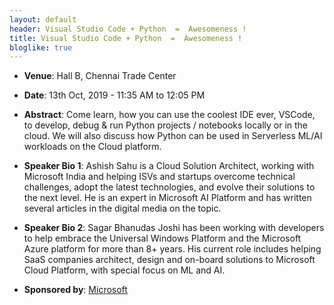 ```yaml
---
layout: default
header: Visual Studio Code + Python  =  Awesomeness !
title: Visual Studio Code + Python  =  Awesomeness !
bloglike: true
---
```


  * **Venue**: Hall B, Chennai Trade Center
  
  * **Date**: 13th Oct, 2019 - 11:35 AM to 12:05 PM

  * **Abstract**: Come learn, how you can use the coolest IDE ever, VSCode, to develop, debug & run Python projects / notebooks locally or in the cloud. We will also discuss how Python can be used in Serverless ML/AI workloads on the Cloud platform.

  * **Speaker Bio 1**: Ashish Sahu is a Cloud Solution Architect, working with Microsoft India and helping ISVs and startups overcome technical challenges, adopt the latest technologies, and evolve their solutions to the next level. He is an expert in Microsoft AI Platform and has written several articles in the digital media on the topic.

  * **Speaker Bio 2**: Sagar Bhanudas Joshi has been working with developers to help embrace the Universal Windows Platform and the Microsoft Azure platform for more than 8+ years. His current role includes helping SaaS companies architect, design and on-board solutions to Microsoft Cloud Platform, with special focus on ML and AI.

  * **Sponsored by**: <a href="https://docs.microsoft.com/en-us/azure/python" target="_blank">Microsoft</a>